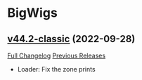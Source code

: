 # BigWigs

## [v44.2-classic](https://github.com/BigWigsMods/BigWigs/tree/v44.2-classic) (2022-09-28)
[Full Changelog](https://github.com/BigWigsMods/BigWigs/compare/v44.1-classic...v44.2-classic) [Previous Releases](https://github.com/BigWigsMods/BigWigs/releases)

- Loader: Fix the zone prints  
